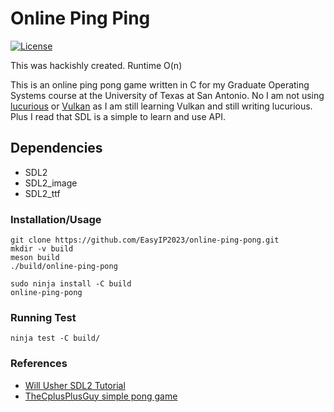 # Online Ping Ping

[![License](https://img.shields.io/badge/license-MIT-brightgreen.svg)](#license)

This was hackishly created. Runtime O(n)

This is an online ping pong game written in C for my Graduate Operating Systems course at the University of Texas at San Antonio. No I am not using [lucurious](https://github.com/EasyIP2023/lucurious) or [Vulkan](https://www.khronos.org/vulkan/) as I am still learning Vulkan and still writing lucurious. Plus I read that SDL is a simple to learn and use API.

## Dependencies
* SDL2
* SDL2_image
* SDL2_ttf

### Installation/Usage
```
git clone https://github.com/EasyIP2023/online-ping-pong.git
mkdir -v build
meson build
./build/online-ping-pong
```

```
sudo ninja install -C build
online-ping-pong
```

### Running Test
```
ninja test -C build/
```

### References
* [Will Usher SDL2 Tutorial](https://www.willusher.io/pages/sdl2/)
* [TheCplusPlusGuy simple pong game](https://www.youtube.com/watch?v=cf0vWJn9zZc&list=PL949B30C9A609DEE8&index=20)
